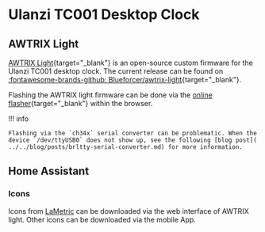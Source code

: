# Ulanzi TC001 Desktop Clock

## AWTRIX Light

[AWTRIX Light](https://blueforcer.github.io/awtrix-light/#/README){target="_blank"}
is an open-source custom firmware for the Ulanzi TC001 desktop clock.
The current release can be found on [:fontawesome-brands-github: Blueforcer/awtrix-light](
https://github.com/Blueforcer/awtrix-light){target="_blank"}.

Flashing the AWTRIX light firmware can be done via the [online flasher](
https://blueforcer.github.io/awtrix-light/#/flasher){target="_blank"} within the
browser.

!!! info

    Flashing via the `ch34x` serial converter can be problematic. When the
    device `/dev/ttyUSB0` does not show up, see the following [blog post](
    ../../blog/posts/brltty-serial-converter.md) for more information.

## Home Assistant

### Icons

Icons from [LaMetric](https://developer.lametric.com/icons) can be downloaded
via the web interface of AWTRIX light. Other icons can be downloaded via the
mobile App.
